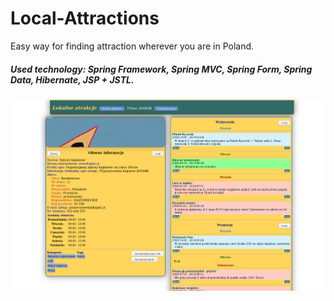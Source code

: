 # Local-Attractions

Easy way for finding attraction wherever you are in Poland.

##### Used technology: Spring Framework, Spring MVC, Spring Form, Spring Data, Hibernate, JSP + JSTL.

![screenshot](images/local_attractions.png)


